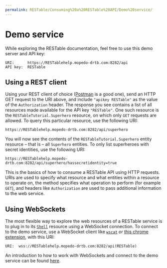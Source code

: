 ```yaml
---
permalink: RESTable/Consuming%20a%20RESTable%20API/Demo%20service/
---
```


# Demo service

While exploring the RESTable documentation, feel free to use this demo server and API key:

```
URI:      https://RESTablehelp.mopedo-drtb.com:8282/api
API key:  RESTable
```

## Using a REST client

Using your REST client of choice ([Postman](http://www.getpostman.com) is a good one), send an HTTP GET request to the URI above, and include `"apikey RESTable"` as the value of the `Authorization` header. The response you see contains a list of all resources made available for the API key `"RESTable"`. One such resource is the `RESTableTutorial.Superhero` resource, on which only `GET` requests are allowed. To query this particular resource, use the following URI:

```
https://RESTablehelp.mopedo-drtb.com:8282/api/superhero
```

You will now see the contents of the `RESTableTutorial.Superhero` entity resource – that is – all `Superhero` entities. To only list superheroes with secret identities, use the following URI:

```
https://RESTablehelp.mopedo-drtb.com:8282/api/superhero/hassecretidentity=true
```

This is the basics of how to consume a RESTable API using HTTP requests. URIs are used to specify what resource and what entities within a resource to operate on, the method specifies what operation to perform (for example `GET`), and headers like `Authorization` are used to pass additional information to the web service.

## Using WebSockets

The most flexible way to explore the web resources of a RESTable service is to plug in to its [`Shell`](../../Built-in%20resources/RESTable/Shell) resource using a WebSocket connection. To connect to the demo service, use a WebSocket client like [`wscat`](https://www.npmjs.com/package/wscat) or [this chrome extension](https://chrome.google.com/webstore/detail/simple-websocket-client/pfdhoblngboilpfeibdedpjgfnlcodoo?hl=en), with this URI:

```
URI:  wss://RESTablehelp.mopedo-drtb.com:8282/api(RESTable)
```

An introduction to how to work with WebSockets and connect to the demo service can be found [here](../Consuming%20terminal%20resources).

